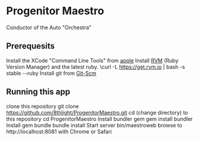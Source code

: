 # Progenitor Maestro
Conductor of the Auto "Orchestra"

## Prerequesits
 Install the XCode "Command Line Tools" from [apple](https://developer.apple.com/downloads/index.action)
 Install [RVM](https://rvm.io/) (Ruby Version Manager) and the latest ruby.
    \curl -L https://get.rvm.io | bash -s stable --ruby
 Install git from [Git-Scm](http://git-scm.com/downloads)

## Running this app
 clone this repository
    git clone https://github.com/8thlight/ProgenitorMaestro.git
 cd (change directory) to this repository
    cd ProgenitorMaestro
 Install bundler gem
    gem install bundler
  Install gem bundle
    bundle install
  Start server
    bin/maestroweb
 browse to http://localhost:8081 with Chrome or Safari

